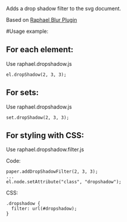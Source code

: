 Adds a drop shadow filter to the svg document.

Based on [Raphael Blur Plugin](https://github.com/DmitryBaranovskiy/raphael/blob/master/plugins/raphael.blur.js)

#Usage example:

For each element:
-----------------
Use raphael.dropshadow.js

    el.dropShadow(2, 3, 3);
    
For sets:
---------
Use raphael.dropshadow.js

    set.dropShadow(2, 3, 3);

For styling with CSS:
---------------------
Use raphael.dropshadow.filter.js

Code:

    paper.addDropShadowFilter(2, 3, 3);
    ...
    el.node.setAttribute("class", "dropshadow");

CSS:

    .dropshadow {
      filter: url(#dropshadow);
    }